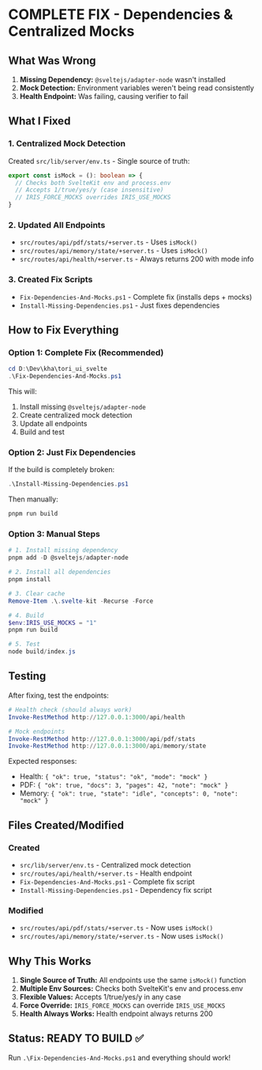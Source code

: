 # COMPLETE FIX - Dependencies & Centralized Mocks

## What Was Wrong

1. **Missing Dependency:** `@sveltejs/adapter-node` wasn't installed
2. **Mock Detection:** Environment variables weren't being read consistently
3. **Health Endpoint:** Was failing, causing verifier to fail

## What I Fixed

### 1. Centralized Mock Detection
Created `src/lib/server/env.ts` - Single source of truth:
```typescript
export const isMock = (): boolean => {
  // Checks both SvelteKit env and process.env
  // Accepts 1/true/yes/y (case insensitive)
  // IRIS_FORCE_MOCKS overrides IRIS_USE_MOCKS
}
```

### 2. Updated All Endpoints
- `src/routes/api/pdf/stats/+server.ts` - Uses `isMock()`
- `src/routes/api/memory/state/+server.ts` - Uses `isMock()`
- `src/routes/api/health/+server.ts` - Always returns 200 with mode info

### 3. Created Fix Scripts
- `Fix-Dependencies-And-Mocks.ps1` - Complete fix (installs deps + mocks)
- `Install-Missing-Dependencies.ps1` - Just fixes dependencies

## How to Fix Everything

### Option 1: Complete Fix (Recommended)
```powershell
cd D:\Dev\kha\tori_ui_svelte
.\Fix-Dependencies-And-Mocks.ps1
```
This will:
1. Install missing `@sveltejs/adapter-node`
2. Create centralized mock detection
3. Update all endpoints
4. Build and test

### Option 2: Just Fix Dependencies
If the build is completely broken:
```powershell
.\Install-Missing-Dependencies.ps1
```
Then manually:
```powershell
pnpm run build
```

### Option 3: Manual Steps
```powershell
# 1. Install missing dependency
pnpm add -D @sveltejs/adapter-node

# 2. Install all dependencies
pnpm install

# 3. Clear cache
Remove-Item .\.svelte-kit -Recurse -Force

# 4. Build
$env:IRIS_USE_MOCKS = "1"
pnpm run build

# 5. Test
node build/index.js
```

## Testing

After fixing, test the endpoints:
```powershell
# Health check (should always work)
Invoke-RestMethod http://127.0.0.1:3000/api/health

# Mock endpoints
Invoke-RestMethod http://127.0.0.1:3000/api/pdf/stats
Invoke-RestMethod http://127.0.0.1:3000/api/memory/state
```

Expected responses:
- Health: `{ "ok": true, "status": "ok", "mode": "mock" }`
- PDF: `{ "ok": true, "docs": 3, "pages": 42, "note": "mock" }`
- Memory: `{ "ok": true, "state": "idle", "concepts": 0, "note": "mock" }`

## Files Created/Modified

### Created
- `src/lib/server/env.ts` - Centralized mock detection
- `src/routes/api/health/+server.ts` - Health endpoint
- `Fix-Dependencies-And-Mocks.ps1` - Complete fix script
- `Install-Missing-Dependencies.ps1` - Dependency fix script

### Modified
- `src/routes/api/pdf/stats/+server.ts` - Now uses `isMock()`
- `src/routes/api/memory/state/+server.ts` - Now uses `isMock()`

## Why This Works

1. **Single Source of Truth:** All endpoints use the same `isMock()` function
2. **Multiple Env Sources:** Checks both SvelteKit's env and process.env
3. **Flexible Values:** Accepts 1/true/yes/y in any case
4. **Force Override:** `IRIS_FORCE_MOCKS` can override `IRIS_USE_MOCKS`
5. **Health Always Works:** Health endpoint always returns 200

## Status: READY TO BUILD ✅

Run `.\Fix-Dependencies-And-Mocks.ps1` and everything should work!
